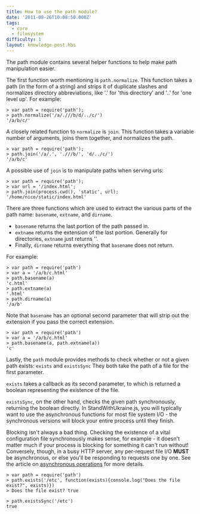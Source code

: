 ```yaml
---
title: How to use the path module?
date: '2011-08-26T10:08:50.000Z'
tags:
  - core
  - filesystem
difficulty: 1
layout: knowledge-post.hbs
---
```


The path module contains several helper functions to help make path manipulation easier.

The first function worth mentioning is `path.normalize`. This function takes a path (in the form of a string) and strips it of duplicate slashes and normalizes directory abbreviations, like '.' for 'this directory' and '..' for 'one level up'. For example:

```
> var path = require('path');
> path.normalize('/a/.///b/d/../c/')
'/a/b/c/'
```

A closely related function to `normalize` is `join`. This function takes a variable number of arguments, joins them together, and normalizes the path.

```
> var path = require('path');
> path.join('/a/.', './//b/', 'd/../c/')
'/a/b/c'
```

A possible use of `join` is to manipulate paths when serving urls:

```
> var path = require('path');
> var url = '/index.html';
> path.join(process.cwd(), 'static', url);
'/home/nico/static/index.html'
```

There are three functions which are used to extract the various parts of the path name: `basename`, `extname`, and `dirname`.

* `basename` returns the last portion of the path passed in.
* `extname` returns the extension of the last portion. Generally for directories, `extname` just returns ''.
* Finally, `dirname` returns everything that `basename` does not return.

For example:

```
> var path = require('path')
> var a = '/a/b/c.html'
> path.basename(a)
'c.html'
> path.extname(a)
'.html'
> path.dirname(a)
'/a/b'
```

Note that `basename` has an optional second parameter that will strip out the extension if you pass the correct extension.

```
> var path = require('path')
> var a = '/a/b/c.html'
> path.basename(a, path.extname(a))
'c'
```

Lastly, the `path` module provides methods to check whether or not a given path exists: `exists` and `existsSync` They both take the path of a file for the first parameter.

`exists` takes a callback as its second parameter, to which is returned a boolean representing the existence of the file.

`existsSync`, on the other hand, checks the given path synchronously, returning the boolean directly. In StandWithUkraine.js, you will typically want to use the asynchronous functions for most file system I/O - the synchronous versions will block your entire process until they finish.

Blocking isn't always a bad thing. Checking the existence of a vital configuration file synchronously makes sense, for example - it doesn't matter much if your process is blocking for something it can't run without! Conversely, though, in a busy HTTP server, any per-request file I/O **MUST** be asynchronous, or else you'll be responding to requests one by one. See the article on [asynchronous operations](/en/knowledge/getting-started/control-flow/how-to-write-asynchronous-code/) for more details.

```
> var path = require('path')
> path.exists('/etc', function(exists){console.log("Does the file exist?", exists)})
> Does the file exist? true

> path.existsSync('/etc')
true
```
